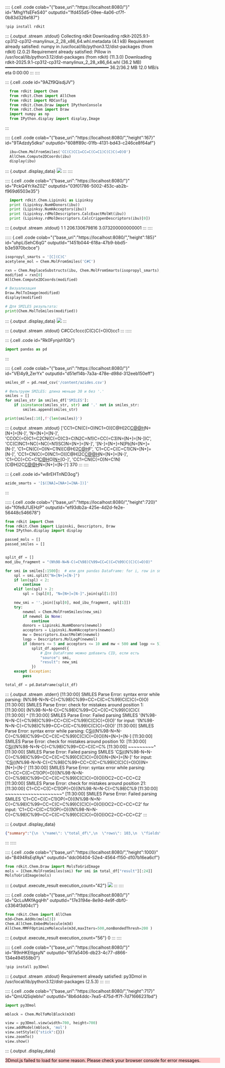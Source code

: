 :::: {.cell .code colab="{\"base_uri\":\"https://localhost:8080/\"}" id="MhgYfsEFeS40" outputId="1fd455d5-09ee-4a06-cf7f-0b83d326e187"}
``` python
!pip install rdkit
```

::: {.output .stream .stdout}
    Collecting rdkit
      Downloading rdkit-2025.9.1-cp312-cp312-manylinux_2_28_x86_64.whl.metadata (4.1 kB)
    Requirement already satisfied: numpy in /usr/local/lib/python3.12/dist-packages (from rdkit) (2.0.2)
    Requirement already satisfied: Pillow in /usr/local/lib/python3.12/dist-packages (from rdkit) (11.3.0)
    Downloading rdkit-2025.9.1-cp312-cp312-manylinux_2_28_x86_64.whl (36.2 MB)
    ━━━━━━━━━━━━━━━━━━━━━━━━━━━━━━━━━━━━━━━━ 36.2/36.2 MB 12.0 MB/s eta 0:00:00
:::
::::

::: {.cell .code id="9AZf9QisdjJV"}
``` python
  from rdkit import Chem
  from rdkit.Chem import AllChem
  from rdkit import RDConfig
  from rdkit.Chem.Draw import IPythonConsole
  from rdkit.Chem import Draw
  import numpy as np
  from IPython.display import display,Image
```
:::

:::: {.cell .code colab="{\"base_uri\":\"https://localhost:8080/\",\"height\":167}" id="9TAdzdy5dksi" outputId="608ff89c-01fb-4131-bd43-c246ce8f64af"}
``` python
  ibu=Chem.MolFromSmiles('CC(C)CC1=CC=C(C=C1)C(C)C(=O)O')
  AllChem.Compute2DCoords(ibu)
  display(ibu)
```

::: {.output .display_data}
![](a50cb99cdc311febb0f1543d35e73fa7c8bcb348.png)
:::
::::

:::: {.cell .code colab="{\"base_uri\":\"https://localhost:8080/\"}" id="PckQ4YrXeZ0Z" outputId="03f01786-5002-453c-ab2b-f969d6503e35"}
``` python
  import rdkit.Chem.Lipinski as Lipinksy
  print (Lipinksy.NumHDonors(ibu))
  print (Lipinksy.NumHAcceptors(ibu))
  print (Lipinksy.rdMolDescriptors.CalcExactMolWt(ibu))
  print (Lipinksy.rdMolDescriptors.CalcCrippenDescriptors(ibu)[0])
```

::: {.output .stream .stdout}
    1
    1
    206.130679816
    3.073200000000001
:::
::::

::::: {.cell .code colab="{\"base_uri\":\"https://localhost:8080/\",\"height\":185}" id="uhpLiSehC6qG" outputId="1451b044-618a-47b9-bbd5-b3e5970bcbce"}
``` python
isopropyl_smarts = '[C](C)C'
acetylene_mol = Chem.MolFromSmiles('C#C')

rxn = Chem.ReplaceSubstructs(ibu, Chem.MolFromSmarts(isopropyl_smarts), acetylene_mol, replaceAll=False)
modified = rxn[0]
AllChem.Compute2DCoords(modified)

# Визуализация
Draw.MolToImage(modified)
display(modified)

# Для SMILES результата:
print(Chem.MolToSmiles(modified))
```

::: {.output .display_data}
![](ab8582e6ce8ff5402a8c2e87b068e55e33c80aea.png)
:::

::: {.output .stream .stdout}
    C#CCc1ccc(C(C)C(=O)O)cc1
:::
:::::

::: {.cell .code id="Rk0Fynjsh1Gb"}
``` python
import pandas as pd
```
:::

:::: {.cell .code colab="{\"base_uri\":\"https://localhost:8080/\"}" id="VEl4y9_ZerYx" outputId="d51ef14b-7a3a-478e-d98d-312eeb150eff"}
``` python
smiles_df = pd.read_csv('/content/azides.csv')

# Фильтруем SMILES: длина меньше 30 и без '.'
smiles = []
for smiles_str in smiles_df['SMILES']:
    if isinstance(smiles_str, str) and '.' not in smiles_str:
        smiles.append(smiles_str)

print(smiles[:10],f'{len(smiles)}')
```

::: {.output .stream .stdout}
    ['CC1=CN(C(=O)NC1=O)[C@H]2C[C@@H]([C@H](O2)CO)N=[N+]=[N-]', 'N=[N+]=[N-]', 'CCOC(=O)C1=C2CN(C(=O)C3=C(N2C=N1)C=CC(=C3)N=[N+]=[N-])C', 'CC(C)NC1=NC(=NC(=N1)SC)N=[N+]=[N-]', '[N-]=[N+]=N[Pb]N=[N+]=[N-]', 'C1=CN(C(=O)N=C1N)[C@H]2[C@H]([C@@H]([C@](O2)(CO)N=[N+]=[N-])O)F', 'C1=CC=C(C=C1)CN=[N+]=[N-]', 'CC1=CN(C(=O)NC1=O)[C@H]2C[C@@H]([C@H](O2)COP(=O)(O)OP(=O)(O)OP(=O)(O)O)N=[N+]=[N-]', 'C1=CC(=CC=C1[C@H]([C@@H](CO)NC(=O)CN=[N+]=[N-])O)[N+](=O)[O-]', 'CC1=CN(C(=O)N=C1N)[C@H]2C[C@@H]([C@H](O2)CO)N=[N+]=[N-]'] 370
:::
::::

::: {.cell .code id="w8rEHTnND3og"}
``` python
azide_smarts = '[$([NA]=[NA+]=[NA-])]'
```
:::

::::: {.cell .code colab="{\"base_uri\":\"https://localhost:8080/\",\"height\":720}" id="f0fe8J1JEHzP" outputId="ef93db2a-425e-4d2d-fe2e-56448c546678"}
``` python
from rdkit import Chem
from rdkit.Chem import Lipinski, Descriptors, Draw
from IPython.display import display

passed_mols = []
passed_smiles = []


split_df = []
mod_ibu_fragment = "(N%98-N=N-C(=C%98)C%99=CC=C(C=C%99)C(C)C(=O)O)"

for smi in smiles[:1500]:  # или для pandas DataFrame: for i, row in smiles_df.iterrows():
    spl = smi.split("N=[N+]=[N-]")
    if len(spl) < 2:
        continue
    elif len(spl) > 2:
        spl = [spl[0], "N=[N+]=[N-]".join(spl[1:])]

    new_smi = ''.join([spl[0], mod_ibu_fragment, spl[1]])
    try:
        newmol = Chem.MolFromSmiles(new_smi)
        if newmol is None:
            continue
        donors = Lipinski.NumHDonors(newmol)
        acceptors = Lipinski.NumHAcceptors(newmol)
        mw = Descriptors.ExactMolWt(newmol)
        logp = Descriptors.MolLogP(newmol)
        if (donors <= 5 and acceptors <= 10 and mw < 500 and logp <= 5):
            split_df.append({
                # Для DataFrame можно добавить CID, если есть
                "source": smi,
                "result": new_smi
            })
    except Exception:
        pass

total_df = pd.DataFrame(split_df)
```

::: {.output .stream .stderr}
    [11:30:00] SMILES Parse Error: syntax error while parsing: (N%98-N=N-C(=C%98)C%99=CC=C(C=C%99)C(C)C(=O)O)
    [11:30:00] SMILES Parse Error: check for mistakes around position 1:
    [11:30:00] (N%98-N=N-C(=C%98)C%99=CC=C(C=C%99)C(C)C(
    [11:30:00] ^
    [11:30:00] SMILES Parse Error: Failed parsing SMILES '(N%98-N=N-C(=C%98)C%99=CC=C(C=C%99)C(C)C(=O)O)' for input: '(N%98-N=N-C(=C%98)C%99=CC=C(C=C%99)C(C)C(=O)O)'
    [11:30:00] SMILES Parse Error: syntax error while parsing: C[Si](C)((N%98-N=N-C(=C%98)C%99=CC=C(C=C%99)C(C)C(=O)O))N=[N+]=[N-]
    [11:30:00] SMILES Parse Error: check for mistakes around position 10:
    [11:30:00] C[Si](C)((N%98-N=N-C(=C%98)C%99=CC=C(C=C%
    [11:30:00] ~~~~~~~~~^
    [11:30:00] SMILES Parse Error: Failed parsing SMILES 'C[Si](C)((N%98-N=N-C(=C%98)C%99=CC=C(C=C%99)C(C)C(=O)O))N=[N+]=[N-]' for input: 'C[Si](C)((N%98-N=N-C(=C%98)C%99=CC=C(C=C%99)C(C)C(=O)O))N=[N+]=[N-]'
    [11:30:00] SMILES Parse Error: syntax error while parsing: C1=CC=C(C=C1)OP(=O)((N%98-N=N-C(=C%98)C%99=CC=C(C=C%99)C(C)C(=O)O))OC2=CC=CC=C2
    [11:30:00] SMILES Parse Error: check for mistakes around position 21:
    [11:30:00] C1=CC=C(C=C1)OP(=O)((N%98-N=N-C(=C%98)C%9
    [11:30:00] ~~~~~~~~~~~~~~~~~~~~^
    [11:30:00] SMILES Parse Error: Failed parsing SMILES 'C1=CC=C(C=C1)OP(=O)((N%98-N=N-C(=C%98)C%99=CC=C(C=C%99)C(C)C(=O)O))OC2=CC=CC=C2' for input: 'C1=CC=C(C=C1)OP(=O)((N%98-N=N-C(=C%98)C%99=CC=C(C=C%99)C(C)C(=O)O))OC2=CC=CC=C2'
:::

::: {.output .display_data}
``` json
{"summary":"{\n  \"name\": \"total_df\",\n  \"rows\": 103,\n  \"fields\": [\n    {\n      \"column\": \"source\",\n      \"properties\": {\n        \"dtype\": \"string\",\n        \"num_unique_values\": 103,\n        \"samples\": [\n          \"C1C2CC3CC1CC(C2)(C3)N=[N+]=[N-]\",\n          \"COC1=CC=C(C=C1)COC(=O)N=[N+]=[N-]\",\n          \"C(CN=[N+]=[N-])C(=O)O\"\n        ],\n        \"semantic_type\": \"\",\n        \"description\": \"\"\n      }\n    },\n    {\n      \"column\": \"result\",\n      \"properties\": {\n        \"dtype\": \"string\",\n        \"num_unique_values\": 103,\n        \"samples\": [\n          \"C1C2CC3CC1CC(C2)(C3)(N%98-N=N-C(=C%98)C%99=CC=C(C=C%99)C(C)C(=O)O)\",\n          \"COC1=CC=C(C=C1)COC(=O)(N%98-N=N-C(=C%98)C%99=CC=C(C=C%99)C(C)C(=O)O)\",\n          \"C(C(N%98-N=N-C(=C%98)C%99=CC=C(C=C%99)C(C)C(=O)O))C(=O)O\"\n        ],\n        \"semantic_type\": \"\",\n        \"description\": \"\"\n      }\n    }\n  ]\n}","type":"dataframe","variable_name":"total_df"}
```
:::
:::::

:::: {.cell .code colab="{\"base_uri\":\"https://localhost:8080/\",\"height\":1000}" id="B494RsEqfAyk" outputId="ddc06404-52e4-4564-f150-d107b16ea6cf"}
``` python
from rdkit.Chem.Draw import MolsToGridImage
mols = [Chem.MolFromSmiles(smi) for smi in total_df["result"][:24]]
MolsToGridImage(mols)
```

::: {.output .execute_result execution_count="42"}
![](c99ea8a4eb058f57a73cbf3f7e9cd89e6d9dd10e.png)
:::
::::

:::: {.cell .code colab="{\"base_uri\":\"https://localhost:8080/\"}" id="QcLuMKfAgqHh" outputId="17e3194e-8e9d-4e9f-dbf0-c3364f3d04c1"}
``` python
from rdkit.Chem import AllChem
m3d=Chem.AddHs(mols[3])
Chem.AllChem.EmbedMolecule(m3d)
AllChem.MMFFOptimizeMolecule(m3d,maxIters=500,nonBondedThresh=200 )
```

::: {.output .execute_result execution_count="56"}
    0
:::
::::

:::: {.cell .code colab="{\"base_uri\":\"https://localhost:8080/\"}" id="R9nHKEtIgsyN" outputId="6f7a5406-db23-4c77-d866-134e494558b0"}
``` python
!pip install py3Dmol
```

::: {.output .stream .stdout}
    Requirement already satisfied: py3Dmol in /usr/local/lib/python3.12/dist-packages (2.5.3)
:::
::::

:::: {.cell .code colab="{\"base_uri\":\"https://localhost:8080/\",\"height\":717}" id="QmUQSqIeblvi" outputId="8b6d4ddc-7ea5-475d-ff7f-7d71666231bd"}
``` python
import py3Dmol

mblock = Chem.MolToMolBlock(m3d)

view = py3Dmol.view(width=700, height=700)
view.addModel(mblock, 'mol')
view.setStyle({"stick":{}})
view.zoomTo()
view.show()
```

::: {.output .display_data}
<div id="3dmolviewer_17604420343409083"  style="position: relative; width: 700px; height: 700px;">
        <p id="3dmolwarning_17604420343409083" style="background-color:#ffcccc;color:black">3Dmol.js failed to load for some reason.  Please check your browser console for error messages.<br></p>
        </div>
<script>

var loadScriptAsync = function(uri){
  return new Promise((resolve, reject) => {
    //this is to ignore the existence of requirejs amd
    var savedexports, savedmodule;
    if (typeof exports !== 'undefined') savedexports = exports;
    else exports = {}
    if (typeof module !== 'undefined') savedmodule = module;
    else module = {}

    var tag = document.createElement('script');
    tag.src = uri;
    tag.async = true;
    tag.onload = () => {
        exports = savedexports;
        module = savedmodule;
        resolve();
    };
  var firstScriptTag = document.getElementsByTagName('script')[0];
  firstScriptTag.parentNode.insertBefore(tag, firstScriptTag);
});
};

if(typeof $3Dmolpromise === 'undefined') {
$3Dmolpromise = null;
  $3Dmolpromise = loadScriptAsync('https://cdn.jsdelivr.net/npm/3dmol@2.5.3/build/3Dmol-min.js');
}

var viewer_17604420343409083 = null;
var warn = document.getElementById("3dmolwarning_17604420343409083");
if(warn) {
    warn.parentNode.removeChild(warn);
}
$3Dmolpromise.then(function() {
viewer_17604420343409083 = $3Dmol.createViewer(document.getElementById("3dmolviewer_17604420343409083"),{backgroundColor:"white"});
viewer_17604420343409083.zoomTo();
	viewer_17604420343409083.addModel("\n     RDKit          3D\n\n 40 42  0  0  0  0  0  0  0  0999 V2000\n   -5.7626   -1.0299   -2.1565 C   0  0  0  0  0  0  0  0  0  0  0  0\n   -5.5254   -1.4393   -0.8461 C   0  0  0  0  0  0  0  0  0  0  0  0\n   -4.9108   -0.5711    0.0570 C   0  0  0  0  0  0  0  0  0  0  0  0\n   -4.5230    0.7169   -0.3441 C   0  0  0  0  0  0  0  0  0  0  0  0\n   -4.7699    1.1185   -1.6653 C   0  0  0  0  0  0  0  0  0  0  0  0\n   -5.3860    0.2477   -2.5659 C   0  0  0  0  0  0  0  0  0  0  0  0\n   -3.8592    1.6558    0.6326 C   0  0  0  0  0  0  0  0  0  0  0  0\n   -2.5529    1.1746    1.0440 N   0  0  0  0  0  0  0  0  0  0  0  0\n   -2.3288    0.8216    2.3220 N   0  0  0  0  0  0  0  0  0  0  0  0\n   -1.0566    0.4585    2.4137 N   0  0  0  0  0  0  0  0  0  0  0  0\n   -0.4738    0.5972    1.1767 C   0  0  0  0  0  0  0  0  0  0  0  0\n   -1.4183    1.0686    0.2914 C   0  0  0  0  0  0  0  0  0  0  0  0\n    0.9197    0.2898    0.9019 C   0  0  0  0  0  0  0  0  0  0  0  0\n    1.4656    0.3930   -0.3838 C   0  0  0  0  0  0  0  0  0  0  0  0\n    2.8129    0.0913   -0.6171 C   0  0  0  0  0  0  0  0  0  0  0  0\n    3.6492   -0.3186    0.4306 C   0  0  0  0  0  0  0  0  0  0  0  0\n    3.1016   -0.4305    1.7151 C   0  0  0  0  0  0  0  0  0  0  0  0\n    1.7551   -0.1284    1.9462 C   0  0  0  0  0  0  0  0  0  0  0  0\n    5.1112   -0.6553    0.1969 C   0  0  0  0  0  0  0  0  0  0  0  0\n    5.8940    0.5132   -0.4080 C   0  0  0  0  0  0  0  0  0  0  0  0\n    5.2725   -1.9340   -0.6051 C   0  0  0  0  0  0  0  0  0  0  0  0\n    5.3298   -3.0641   -0.1439 O   0  0  0  0  0  0  0  0  0  0  0  0\n    5.3054   -1.7557   -1.9413 O   0  0  0  0  0  0  0  0  0  0  0  0\n   -6.2413   -1.7077   -2.8587 H   0  0  0  0  0  0  0  0  0  0  0  0\n   -5.8176   -2.4365   -0.5262 H   0  0  0  0  0  0  0  0  0  0  0  0\n   -4.7301   -0.9092    1.0768 H   0  0  0  0  0  0  0  0  0  0  0  0\n   -4.4861    2.1119   -2.0064 H   0  0  0  0  0  0  0  0  0  0  0  0\n   -5.5737    0.5655   -3.5885 H   0  0  0  0  0  0  0  0  0  0  0  0\n   -3.7068    2.6499    0.1968 H   0  0  0  0  0  0  0  0  0  0  0  0\n   -4.4864    1.7777    1.5234 H   0  0  0  0  0  0  0  0  0  0  0  0\n   -1.3979    1.3170   -0.7583 H   0  0  0  0  0  0  0  0  0  0  0  0\n    0.8563    0.7035   -1.2280 H   0  0  0  0  0  0  0  0  0  0  0  0\n    3.1988    0.1753   -1.6315 H   0  0  0  0  0  0  0  0  0  0  0  0\n    3.7142   -0.7573    2.5532 H   0  0  0  0  0  0  0  0  0  0  0  0\n    1.3625   -0.2261    2.9573 H   0  0  0  0  0  0  0  0  0  0  0  0\n    5.5878   -0.8608    1.1659 H   0  0  0  0  0  0  0  0  0  0  0  0\n    5.8402    1.3946    0.2406 H   0  0  0  0  0  0  0  0  0  0  0  0\n    5.5164    0.8048   -1.3940 H   0  0  0  0  0  0  0  0  0  0  0  0\n    6.9497    0.2464   -0.5306 H   0  0  0  0  0  0  0  0  0  0  0  0\n    5.3645   -2.6692   -2.2928 H   0  0  0  0  0  0  0  0  0  0  0  0\n  1  2  2  0\n  2  3  1  0\n  3  4  2  0\n  4  5  1  0\n  5  6  2  0\n  4  7  1  0\n  7  8  1  0\n  8  9  1  0\n  9 10  2  0\n 10 11  1  0\n 11 12  2  0\n 11 13  1  0\n 13 14  2  0\n 14 15  1  0\n 15 16  2  0\n 16 17  1  0\n 17 18  2  0\n 16 19  1  0\n 19 20  1  0\n 19 21  1  0\n 21 22  2  0\n 21 23  1  0\n  6  1  1  0\n 12  8  1  0\n 18 13  1  0\n  1 24  1  0\n  2 25  1  0\n  3 26  1  0\n  5 27  1  0\n  6 28  1  0\n  7 29  1  0\n  7 30  1  0\n 12 31  1  0\n 14 32  1  0\n 15 33  1  0\n 17 34  1  0\n 18 35  1  0\n 19 36  1  0\n 20 37  1  0\n 20 38  1  0\n 20 39  1  0\n 23 40  1  0\nM  END\n","mol");
	viewer_17604420343409083.setStyle({"stick": {}});
	viewer_17604420343409083.zoomTo();
viewer_17604420343409083.render();
});
</script>
:::
::::
